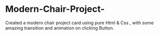 # Modern-Chair-Project-
Created a modern chair project card using pure Html &amp; Css , with some amazing transition and animation on clicking Button.
